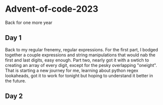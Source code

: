 # Advent-of-code-2023
Back for one more year

## Day 1
Back to my regular frenemy, regular expressions.
For the first part, I bodged together a couple expressions and string manipulations that would nab the first and last digits, easy enough.
Part two, nearly got it with a swtich to creating an array of every digit, except for the pesky overlapping "oneight". That is starting a new journey for me, learning about python regex lookaheads, got it to work for tonight but hoping to understand it better in the future.

## Day 2
